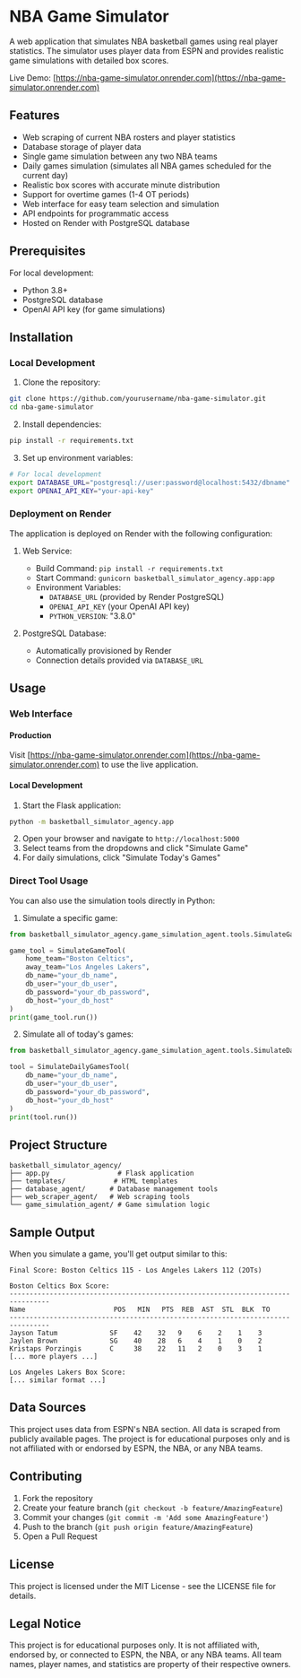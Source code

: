# NBA Game Simulator

A web application that simulates NBA basketball games using real player statistics. The simulator uses player data from ESPN and provides realistic game simulations with detailed box scores.

Live Demo: [https://nba-game-simulator.onrender.com](https://nba-game-simulator.onrender.com)

## Features

- Web scraping of current NBA rosters and player statistics
- Database storage of player data
- Single game simulation between any two NBA teams
- Daily games simulation (simulates all NBA games scheduled for the current day)
- Realistic box scores with accurate minute distribution
- Support for overtime games (1-4 OT periods)
- Web interface for easy team selection and simulation
- API endpoints for programmatic access
- Hosted on Render with PostgreSQL database

## Prerequisites

For local development:
- Python 3.8+
- PostgreSQL database
- OpenAI API key (for game simulations)

## Installation

### Local Development

1. Clone the repository:
```bash
git clone https://github.com/yourusername/nba-game-simulator.git
cd nba-game-simulator
```

2. Install dependencies:
```bash
pip install -r requirements.txt
```

3. Set up environment variables:
```bash
# For local development
export DATABASE_URL="postgresql://user:password@localhost:5432/dbname"
export OPENAI_API_KEY="your-api-key"
```

### Deployment on Render

The application is deployed on Render with the following configuration:

1. Web Service:
   - Build Command: `pip install -r requirements.txt`
   - Start Command: `gunicorn basketball_simulator_agency.app:app`
   - Environment Variables:
     - `DATABASE_URL` (provided by Render PostgreSQL)
     - `OPENAI_API_KEY` (your OpenAI API key)
     - `PYTHON_VERSION`: "3.8.0"

2. PostgreSQL Database:
   - Automatically provisioned by Render
   - Connection details provided via `DATABASE_URL`

## Usage

### Web Interface

#### Production
Visit [https://nba-game-simulator.onrender.com](https://nba-game-simulator.onrender.com) to use the live application.

#### Local Development
1. Start the Flask application:
```bash
python -m basketball_simulator_agency.app
```

2. Open your browser and navigate to `http://localhost:5000`
3. Select teams from the dropdowns and click "Simulate Game"
4. For daily simulations, click "Simulate Today's Games"

### Direct Tool Usage

You can also use the simulation tools directly in Python:

1. Simulate a specific game:
```python
from basketball_simulator_agency.game_simulation_agent.tools.SimulateGameTool import SimulateGameTool

game_tool = SimulateGameTool(
    home_team="Boston Celtics",
    away_team="Los Angeles Lakers",
    db_name="your_db_name",
    db_user="your_db_user",
    db_password="your_db_password",
    db_host="your_db_host"
)
print(game_tool.run())
```

2. Simulate all of today's games:
```python
from basketball_simulator_agency.game_simulation_agent.tools.SimulateDailyGamesTool import SimulateDailyGamesTool

tool = SimulateDailyGamesTool(
    db_name="your_db_name",
    db_user="your_db_user",
    db_password="your_db_password",
    db_host="your_db_host"
)
print(tool.run())
```

## Project Structure

```
basketball_simulator_agency/
├── app.py                 # Flask application
├── templates/            # HTML templates
├── database_agent/      # Database management tools
├── web_scraper_agent/   # Web scraping tools
└── game_simulation_agent/ # Game simulation logic
```

## Sample Output

When you simulate a game, you'll get output similar to this:

```
Final Score: Boston Celtics 115 - Los Angeles Lakers 112 (2OTs)

Boston Celtics Box Score:
--------------------------------------------------------------------------------
Name                      POS   MIN   PTS  REB  AST  STL  BLK  TO  
--------------------------------------------------------------------------------
Jayson Tatum             SF    42    32   9    6    2    1    3   
Jaylen Brown             SG    40    28   6    4    1    0    2   
Kristaps Porzingis       C     38    22   11   2    0    3    1   
[... more players ...]

Los Angeles Lakers Box Score:
[... similar format ...]
```

## Data Sources

This project uses data from ESPN's NBA section. All data is scraped from publicly available pages. The project is for educational purposes only and is not affiliated with or endorsed by ESPN, the NBA, or any NBA teams.

## Contributing

1. Fork the repository
2. Create your feature branch (`git checkout -b feature/AmazingFeature`)
3. Commit your changes (`git commit -m 'Add some AmazingFeature'`)
4. Push to the branch (`git push origin feature/AmazingFeature`)
5. Open a Pull Request

## License

This project is licensed under the MIT License - see the LICENSE file for details.

## Legal Notice

This project is for educational purposes only. It is not affiliated with, endorsed by, or connected to ESPN, the NBA, or any NBA teams. All team names, player names, and statistics are property of their respective owners. 
